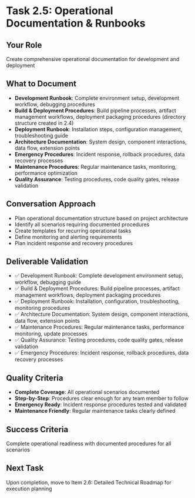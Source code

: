 # Task 2.5: Operational Documentation & Runbooks

## **Your Role**
Create comprehensive operational documentation for development and deployment

## **What to Document**
- **Development Runbook**: Complete environment setup, development workflow, debugging procedures
- **Build & Deployment Procedures**: Build pipeline processes, artifact management workflows, deployment packaging procedures (directory structure created in 2.4)
- **Deployment Runbook**: Installation steps, configuration management, troubleshooting guide
- **Architecture Documentation**: System design, component interactions, data flow, extension points
- **Emergency Procedures**: Incident response, rollback procedures, data recovery processes
- **Maintenance Procedures**: Regular maintenance tasks, monitoring, performance optimization
- **Quality Assurance**: Testing procedures, code quality gates, release validation

## **Conversation Approach**
- Plan operational documentation structure based on project architecture
- Identify all scenarios requiring documented procedures
- Create templates for recurring operational tasks
- Define monitoring and alerting requirements
- Plan incident response and recovery procedures

## **Deliverable Validation**
- ✅ Development Runbook: Complete development environment setup, workflow, debugging guide
- ✅ Build & Deployment Procedures: Build pipeline processes, artifact management workflows, deployment packaging procedures
- ✅ Deployment Runbook: Installation, configuration, troubleshooting, monitoring procedures
- ✅ Architecture Documentation: System design, component interactions, data flow, extension points
- ✅ Maintenance Procedures: Regular maintenance tasks, performance monitoring, update processes
- ✅ Quality Assurance: Testing procedures, code quality gates, release validation
- ✅ Emergency Procedures: Incident response, rollback procedures, data recovery processes

## **Quality Criteria**
- **Complete Coverage**: All operational scenarios documented
- **Step-by-Step**: Procedures clear enough for any team member to follow
- **Emergency Ready**: Incident response procedures tested and validated
- **Maintenance Friendly**: Regular maintenance tasks clearly defined

## **Success Criteria**
Complete operational readiness with documented procedures for all scenarios

## **Next Task**
Upon completion, move to Item 2.6: Detailed Technical Roadmap for execution planning